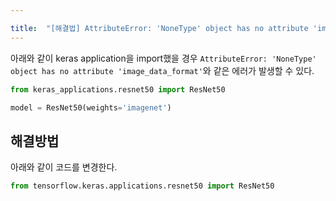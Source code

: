 ```yaml
---

title:  "[해결법] AttributeError: 'NoneType' object has no attribute 'image_data_format'"
---
```


아래와 같이 keras application을 import했을 경우 `AttributeError: 'NoneType' object has no attribute 'image_data_format'`와 같은 에러가 발생할 수 있다.

```python
from keras_applications.resnet50 import ResNet50

model = ResNet50(weights='imagenet')
```

## 해결방법
아래와 같이 코드를 변경한다.

```python
from tensorflow.keras.applications.resnet50 import ResNet50
```
